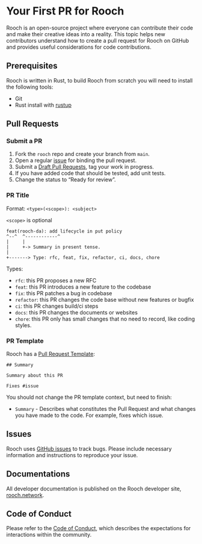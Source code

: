 # Your First PR for Rooch

Rooch is an open-source project where everyone can contribute their code and make their creative ideas into a reality. This topic helps new contributors understand how to create a pull request for Rooch on GitHub and provides useful considerations for code contributions.

## Prerequisites

Rooch is written in Rust, to build Rooch from scratch you will need to install the following tools:

* Git
* Rust install with [rustup](https://rustup.rs/)

## Pull Requests

### Submit a PR

1. Fork the `rooch` repo and create your branch from `main`.
2. Open a regular [issue](https://github.com/rooch-network/rooch/issues/new) for binding the pull request.
3. Submit a [Draft Pull Requests](https://github.blog/2019-02-14-introducing-draft-pull-requests/), tag your work in progress.
4. If you have added code that should be tested, add unit tests.
5. Change the status to “Ready for review”.

### PR Title

Format: `<type>(<scope>): <subject>`

`<scope>` is optional

```
feat(rooch-da): add lifecycle in put policy
^--^  ^------------^
|     |
|     +-> Summary in present tense.
|
+-------> Type: rfc, feat, fix, refactor, ci, docs, chore
```

Types:

* `rfc`: this PR proposes a new RFC
* `feat`: this PR introduces a new feature to the codebase
* `fix`: this PR patches a bug in codebase
* `refactor`: this PR changes the code base without new features or bugfix
* `ci`: this PR changes build/ci steps
* `docs`: this PR changes the documents or websites
* `chore`: this PR only has small changes that no need to record, like coding styles.

### PR Template

Rooch has a [Pull Request Template](.github/PULL_REQUEST_TEMPLATE.md):

```
## Summary

Summary about this PR

Fixes #issue
```

You should not change the PR template context, but need to finish:

* `Summary` - Describes what constitutes the Pull Request and what changes you have made to the code. For example, fixes which issue.

## Issues

Rooch uses [GitHub issues](https://github.com/rooch-network/rooch/issues) to track bugs. Please include necessary information and instructions to reproduce your issue.

## Documentations

All developer documentation is published on the Rooch developer site, [rooch.network](https://rooch.network/).

## Code of Conduct

Please refer to the [Code of Conduct](CODE_OF_CONDUCT.md), which describes the expectations for interactions within the community.